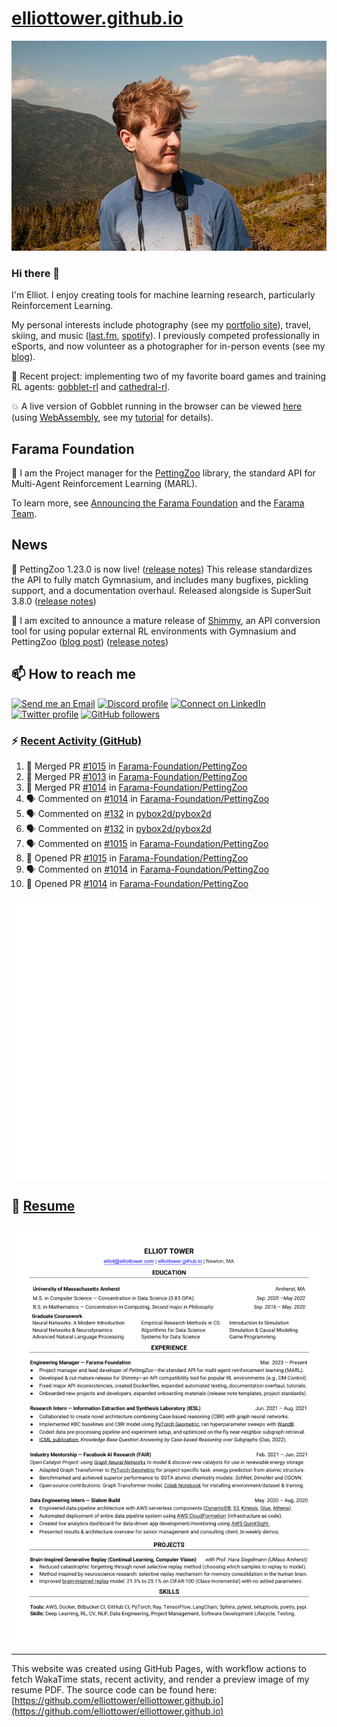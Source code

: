 # [elliottower.github.io](https://github.com/elliottower/elliottower.github.io)

[![A wild Elliot on Mt Washington](https://raw.githubusercontent.com/elliottower/elliottower.github.io/main/src/jpg/DSCF7539-600px.jpg?raw=true)](https://raw.githubusercontent.com/elliottower/elliottower.github.io/main/src/jpg/DSCF7539.jpg?raw=true)

### Hi there 👋

I'm Elliot. I enjoy creating tools for machine learning research, particularly Reinforcement Learning.

My personal interests include photography (see my [portfolio site](https://www.elliottower.com/)), travel, skiing, and music ([last.fm](https://www.last.fm/user/ajsdlfkwer), [spotify](https://open.spotify.com/user/12132818380)). I previously competed professionally in eSports, and now volunteer as a photographer for in-person events (see my [blog](https://www.elliottower.com/stories/?category=events)).

🤖 Recent project: implementing two of my favorite board games and training RL agents: [gobblet-rl](https://github.com/elliottower/gobblet-rl) and [cathedral-rl](https://github.com/elliottower/cathedral-rl). 

💥 A live version of Gobblet running in the browser can be viewed [here](https://elliottower.github.io/gobblet-rl/) (using [WebAssembly](https://webassembly.org/), see my [tutorial](https://github.com/elliottower/gobblet-rl/blob/main/tutorials/WebAssembly/web_assembly.md) for details).

## Farama Foundation

🚀 I am the Project manager for the [PettingZoo](https://github.com/Farama-Foundation/PettingZoo) library, the standard API for Multi-Agent Reinforcement Learning (MARL). 

To learn more, see [Announcing the Farama Foundation](https://farama.org/Announcing-The-Farama-Foundation) and the [Farama Team](https://farama.org/team).

## News

🎉 PettingZoo 1.23.0 is now live! ([release notes](https://github.com/Farama-Foundation/PettingZoo/releases/tag/1.23.0)) This release standardizes the API to fully match Gymnasium, and includes many bugfixes, pickling support, and a documentation overhaul. Released alongside is SuperSuit 3.8.0 ([release notes](https://github.com/Farama-Foundation/SuperSuit/releases/tag/3.8.0)) 

<!-- ![GitHub Release Date](https://img.shields.io/github/release-date/Farama-Foundation/PettingZoo) -->

🎉 I am excited to announce a mature release of [Shimmy](https://github.com/Farama-Foundation/Shimmy), an API conversion tool for using popular external RL environments with Gymnasium and PettingZoo ([blog post](https://farama.org/Announcing-Shimmy)) ([release notes](https://github.com/Farama-Foundation/Shimmy/releases/tag/v1.0.0)) 

## 📫 How to reach me

 [![Send me an Email](https://img.shields.io/badge/email-elliot%40elliottower.com-blue)](mailto:elliot@elliottower.com)
 [![Discord profile](https://img.shields.io/badge/Discord-7289DA?style=flat&logo=discord&logoColor=white)](https://discord.com/users/83091537923145728)
 [![Connect on LinkedIn](https://img.shields.io/badge/--linkedin?label=LinkedIn&logo=LinkedIn&style=social)](https://www.linkedin.com/in/elliot-tower)
 [![Twitter profile](https://img.shields.io/twitter/follow/elliottower?style=social)](https://twitter.com/ElliotTower/)
 [![GitHub followers](https://img.shields.io/github/followers/elliottower?style=social)](https://github.com/elliottower/)

### ⚡ [Recent Activity (GitHub)](https://github.com/elliottower)

<!--START_SECTION:activity-->
1. 🎉 Merged PR [#1015](https://github.com/Farama-Foundation/PettingZoo/pull/1015) in [Farama-Foundation/PettingZoo](https://github.com/Farama-Foundation/PettingZoo)
2. 🎉 Merged PR [#1013](https://github.com/Farama-Foundation/PettingZoo/pull/1013) in [Farama-Foundation/PettingZoo](https://github.com/Farama-Foundation/PettingZoo)
3. 🎉 Merged PR [#1014](https://github.com/Farama-Foundation/PettingZoo/pull/1014) in [Farama-Foundation/PettingZoo](https://github.com/Farama-Foundation/PettingZoo)
4. 🗣 Commented on [#1014](https://github.com/Farama-Foundation/PettingZoo/issues/1014) in [Farama-Foundation/PettingZoo](https://github.com/Farama-Foundation/PettingZoo)
5. 🗣 Commented on [#132](https://github.com/pybox2d/pybox2d/issues/132) in [pybox2d/pybox2d](https://github.com/pybox2d/pybox2d)
6. 🗣 Commented on [#132](https://github.com/pybox2d/pybox2d/issues/132) in [pybox2d/pybox2d](https://github.com/pybox2d/pybox2d)
7. 🗣 Commented on [#1015](https://github.com/Farama-Foundation/PettingZoo/issues/1015) in [Farama-Foundation/PettingZoo](https://github.com/Farama-Foundation/PettingZoo)
8. 💪 Opened PR [#1015](https://github.com/Farama-Foundation/PettingZoo/pull/1015) in [Farama-Foundation/PettingZoo](https://github.com/Farama-Foundation/PettingZoo)
9. 🗣 Commented on [#1014](https://github.com/Farama-Foundation/PettingZoo/issues/1014) in [Farama-Foundation/PettingZoo](https://github.com/Farama-Foundation/PettingZoo)
10. 💪 Opened PR [#1014](https://github.com/Farama-Foundation/PettingZoo/pull/1014) in [Farama-Foundation/PettingZoo](https://github.com/Farama-Foundation/PettingZoo)
<!--END_SECTION:activity-->


<picture>
  <a href="https://metrics.lecoq.io/insights?user=elliottower">
   <img src="/github-metrics.svg" alt="Metrics">
  </a>
</picture>

## 📄 [Resume](https://elliottower.github.io/src/pdf/resume.pdf)

<!-- PDF-TO-MARKDOWN:START -->
![Page 1](src/png/page1.png "Page 1")
---
<!-- PDF-TO-MARKDOWN:END -->

----

This website was created using GitHub Pages, with workflow actions to fetch WakaTime stats, recent activity, and render a preview image of my resume PDF. The source code can be found here: [https://github.com/elliottower/elliottower.github.io](https://github.com/elliottower/elliottower.github.io)
